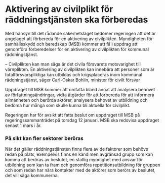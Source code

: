 # Aktivering av civilplikt för räddningstjänsten ska förberedas

Med hänsyn till det rådande säkerhetsläget bedömer regeringen att det är angeläget att förbereda för en aktivering av civilplikten. Myndigheten för samhällsskydd och beredskap (MSB) kommer att få i uppdrag att genomföra förberedelser för en aktivering av civilplikten för kommunal räddningstjänst.

– Civilplikten kan man säga är det civila försvarets motsvarighet till värnplikten. En aktivering av civilplikten kan innebära att personer som är totalförsvarspliktiga kan utbildas och krigsplaceras inom kommunal räddningstjänst, säger Carl-Oskar Bohlin, minister för civilt försvar

Uppdraget till MSB kommer att omfatta bland annat att analysera behovet av författningsändringar, vidta åtgärder för att förbereda för att informera allmänheten och berörda aktörer, analysera behovet av utbildning och bedöma hur många som skulle kunna bli aktuella för civilplikt.

Regeringen har för avsikt att fatta beslut om uppdraget till MSB på regeringssammanträdet på torsdag 12 januari. MSB ska redovisa uppdraget senast 1 mars i år.

### På sikt kan fler sektorer beröras

När det gäller räddningstjänsten finns flera av de faktorer som behövs redan på plats, exempelvis finns en känd men avgränsad grupp som kan komma att beröras av beslutet, en statlig myndighet med ansvar för utbildning som kan ta fram och genomföra repetitionsutbildning för gruppen och som redan har nära kontakter med de aktörer som berörs av beslutet, det vill säga kommunerna.
